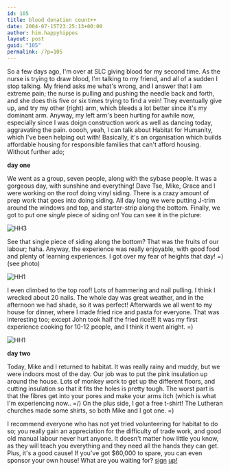```yaml
---
id: 105
title: blood donation count++
date: 2004-07-15T23:25:13+00:00
author: him.happyhippos
layout: post
guid: "105"
permalink: /?p=105
---
```

So a few days ago, I'm over at SLC giving blood for my second time. As the nurse is trying to draw blood, I'm talking to my friend, and all of a sudden I stop talking. My friend asks me what's wrong, and I answer that I am extreme pain; the nurse is pulling and pushing the needle back and forth, and she does this five or six times trying to find a vein! They eventually give up, and try my other (right) arm, which bleeds a lot better since it's my dominant arm. Anyway, my left arm's been hurting for awhile now, especially since I was doign construction work as well as dancing today, aggravating the pain. ooooh, yeah, I can talk about Habitat for Humanity, which I've been helping out with! Basically, it's an organisation which builds affordable housing for responsible families that can't afford housing. Without further ado;

**day one**
  
  
We went as a group, seven people, along with the sybase people. It was a gorgeous day, with sunshine and everything! Dave Tse, Mike, Grace and I were working on the roof doing vinyl siding. There is a crazy amount of prep work that goes into doing siding. All day long we were putting J-trim around the windows and top, and starter-strip along the bottom. Finally, we got to put one _single_ piece of siding on! You can see it in the picture:

![HH3](http://www.student.cs.uwaterloo.ca/~j34wong/HH3.jpg)

See that single piece of siding along the bottom? That was the fruits of our labour; haha. Anyway, the experience was really enjoyable, with good food and plenty of learning experiences. I got over my fear of heights that day! =) (see photo)
  
  
![HH1](http://www.student.cs.uwaterloo.ca/~j34wong/HH1.jpg)

I even climbed to the top roof! Lots of hammering and nail pulling. I think I wrecked about 20 nails. The whole day was great weather, and in the afternoon we had shade, so it was perfect! Afterwards we all went to my house for dinner, where I made fried rice and pasta for everyone. That was interesting too; except John took half the fried rice!!! It was my first experience cooking for 10-12 people, and I think it went alright. =)
  
  
![HH1](http://www.student.cs.uwaterloo.ca/~j34wong/HH2.jpg)

**day two**

Today, Mike and I returned to habitat. It was really rainy and muddy, but we were indoors most of the day. Our job was to put the pink insulation up around the house. Lots of monkey work to get up the different floors, and cutting insulation so that it fits the holes is pretty tough. The worst part is that the fibres get into your pores and make your arms itch (which is what I'm experiencing now.. =/) On the plus side, I got a free t-shirt! The Lutheran churches made some shirts, so both Mike and I got one. =)

I recommend everyone who has not yet tried volunteering for habitat to do so; you really gain an appreciation for the difficulty of trade work, and good old manual labour never hurt anyone. It doesn't matter how little you know, as they will teach you everything and they need all the hands they can get. Plus, it's a good cause! If you've got $60,000 to spare, you can even sponsor your own house! What are you waiting for? [sign](http://www.habitat.org/) [up!](http://www.habitatwaterlooregion.on.ca/)